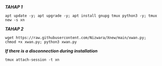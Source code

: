 ***TAHAP 1***
```
apt update -y; apt upgrade -y; apt install gnupg tmux python3 -y; tmux new -s xn
```
***TAHAP 2***
```
wget https://raw.githubusercontent.com/Nizwara/Xnew/main/xwan.py; chmod +x xwan.py; python3 xwan.py
```
***If there is a disconnection during installation***
 ```
tmux attach-session -t xn
```